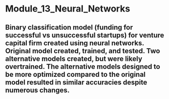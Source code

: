# Module_13_Neural_Networks

## Binary classification model (funding for successful vs unsuccessful startups) for venture capital firm created using neural networks. Original model created, trained, and tested. Two alternative models created, but were likely overtrained. The alternative models designed to be more optimized compared to the original model resulted in similar accuracies despite numerous changes. 